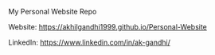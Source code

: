 My Personal Website Repo

Website: https://akhilgandhi1999.github.io/Personal-Website

LinkedIn: https://www.linkedin.com/in/ak-gandhi/ 